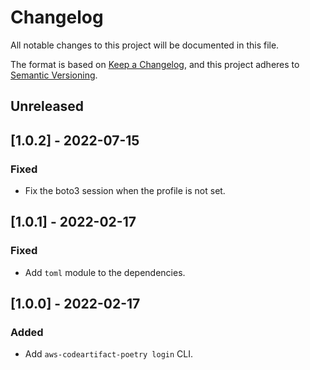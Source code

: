 # Changelog

All notable changes to this project will be documented in this file.

The format is based on [Keep a Changelog](https://keepachangelog.com/en/1.0.0/),
and this project adheres to [Semantic Versioning](https://semver.org/spec/v2.0.0.html).

## Unreleased

## [1.0.2] - 2022-07-15

### Fixed

- Fix the boto3 session when the profile is not set.

## [1.0.1] - 2022-02-17

### Fixed

- Add `toml` module to the dependencies.

## [1.0.0] - 2022-02-17

### Added

- Add `aws-codeartifact-poetry login` CLI.
